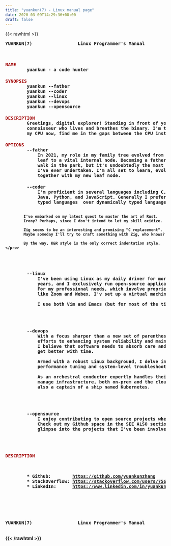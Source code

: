 ```yaml
---
title: "yuankun(7) - Linux manual page"
date: 2020-03-09T14:29:36+08:00
draft: false
---
```


{{< rawhtml >}}
<div>
  <pre style="margin: 0; padding: 0;"><b>YUANKUN(7)                 Linux Programmer's Manual                 YUANKUN(7)<b></pre>
  <pre style="margin: 0; padding: 50px 0 0 0; color: #a00000;"><b>NAME</b></pre>
  <pre style="margin: 0; padding: 0;">        <b>yuankun</b> - a code hunter</pre>
  <pre style="margin: 0; padding: 20px 0 0 0; color: #a00000;"><b>SYNOPSIS</b></pre>
  <pre style="margin: 0; padding: 0;">        <b>yuankun</b> --father</pre>
  <pre style="margin: 0; padding: 0;">        <b>yuankun</b> --coder</pre>
  <pre style="margin: 0; padding: 0;">        <b>yuankun</b> --linux</pre>
  <pre style="margin: 0; padding: 0;">        <b>yuankun</b> --devops</pre>
  <pre style="margin: 0; padding: 0;">        <b>yuankun</b> --opensource</pre>
  <pre style="margin: 0; padding: 20px 0 0 0; color: #a00000;"><b>DESCRIPTION</b></pre>
  <pre style="margin: 0; padding: 0;">        Greetings, digital explorer! Standing in front of you is a coding
        connoisseur who lives and breathes the binary. I'm too busy steering
        my CPU now, find me in the gaps between the CPU instructions!</pre>
  <pre style="margin: 0; padding: 20px 0 0 0; color: #a00000;"><b>OPTIONS</b></pre>
  <pre style="margin: 0; padding: 0;">        <b>--father</b>
            In 2021, my role in my family tree evolved from being a mere
            leaf to a vital internal node. Becoming a father has been no
            walk in the park, but it's undoubtedly the most rewarding role
            I've ever undertaken. I'm all set to learn, evolve, and grow
            together with my new leaf node.</pre>
  <pre style="margin: 0; padding: 20px 0 0 0;">        <b>--coder</b>
            I'm proficient in several languages including C, C++, Golang,
            Java, Python, and JavaScript. Generally I prefer statically
            typed languages  over dynamically typed languages.

            I've embarked on my latest quest to master the art of Rust.
            Irony? Perhaps, since I don't intend to let my skill oxidize.
            
            Zig seems to be an interesting and promising "C replacement".
            Maybe someday I'll try to craft something with Zig, who knows?

            By the way, K&R style is the only correct indentation style.</pre>
  <pre style="margin: 0; padding: 20px 0 0 0;">        <b>--linux</b>
            I've been using Linux as my daily driver for more than five
            years, and I exclusively run open-source applications on it.
            For my professional needs, which involve proprietary software
            like Zoom and Webex, I'v set up a virtual machine.

            I use both Vim and Emacs (but for most of the time, Vim).</pre>
  <pre style="margin: 0; padding: 20px 0 0 0;">        <b>--devops</b>
            With a focus sharper than a new set of parentheses, I've devoted my
            efforts to enhancing system reliability and maintainability, because
            I believe that software needs to absorb care and energy in order to
            get better with time.

            Armed with a robust Linux background, I delve into the heart of
            performance tuning and system-level troubleshooting.

            As an orchestral conductor expertly handles their instruments, I
            manage infrastructure, both on-prem and the cloud, at scale. I'm
            also a captain of a ship named Kubernetes.</pre>
  <pre style="margin: 0; padding: 20px 0 0 0;">        <b>--opensource</b>
            I enjoy contributing to open source projects whenever I have time.
            Check out my Github space in the <b>SEE ALSO</b> section to get a
            glimpse into the projects that I've been involved in recently.</pre>
  <pre style="margin: 0; padding: 20px 0 0 0; color: #a00000;"><b>DESCRIPTION</b></pre>
  <pre style="margin: 0; padding: 0;">        * Github:        <a href="https://github.com/yuankunzhang">https://github.com/yuankunzhang</a>
        * StackOverflow: <a href="https://stackoverflow.com/users/756651">https://stackoverflow.com/users/756651</a>
        * LinkedIn:      <a href="https://www.linkedin.com/in/yuankun-zhang-b1415b116/">https://www.linkedin.com/in/yuankun-zhang-b1415b116/</a></pre>
  <pre style="margin: 0; padding: 50px 0 0 0;"><b>YUANKUN(7)                 Linux Programmer's Manual                 YUANKUN(7)<b></pre>
</div>
{{< /rawhtml >}}
